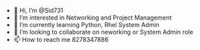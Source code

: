 - 👋 Hi, I’m @Sid731
- 👀 I’m interested in Networking and Project Management
- 🌱 I’m currently learning Python, Rhel System Admin
- 💞️ I’m looking to collaborate on neworking or System Admin role
- 📫 How to reach me 8278347886

<!---
Sid731/Sid731 is a ✨ special ✨ repository because its `README.md` (this file) appears on your GitHub profile.
You can click the Preview link to take a look at your changes.
--->
